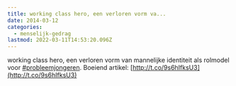 ```yaml
---
title: working class hero, een verloren vorm va...
date: 2014-03-12
categories:
  - menselijk-gedrag
lastmod: 2022-03-11T14:53:20.096Z
---
```


working class hero, een verloren vorm van mannelijke identiteit als rolmodel voor [#probleemjongeren](https://twitter.com/hashtag/probleemjongeren?src=hash). Boeiend artikel: [http://t.co/9s6hIfksU3](http://t.co/9s6hIfksU3)
